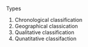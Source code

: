 Types
1. Chronological classification
2. Geographical classication
3. Qualitative classification
4. Qunatitative classifaction